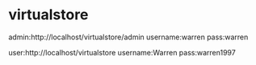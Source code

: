 # virtualstore

admin:http://localhost/virtualstore/admin
username:warren
pass:warren


user:http://localhost/virtualstore
username:Warren
pass:warren1997
